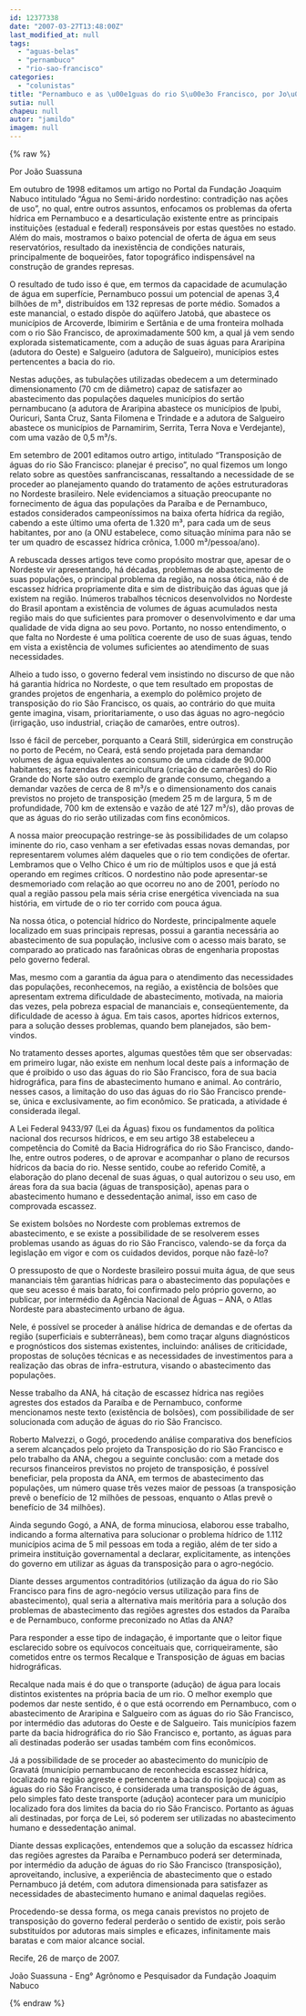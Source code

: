 ```yaml
---
id: 12377338
date: "2007-03-27T13:48:00Z"
last_modified_at: null
tags:
  - "aguas-belas"
  - "pernambuco"
  - "rio-sao-francisco"
categories:
  - "colunistas"
title: "Pernambuco e as \u00e1guas do rio S\u00e3o Francisco, por Jo\u00e3o Suassuna"
sutia: null
chapeu: null
autor: "jamildo"
imagem: null
---
```

{% raw %}
<p>Por Jo&atilde;o Suassuna</p>
<p>Em outubro de 1998 editamos um artigo no Portal da Funda&ccedil;&atilde;o Joaquim Nabuco intitulado &ldquo;&Aacute;gua no Semi-&aacute;rido nordestino: contradi&ccedil;&atilde;o nas a&ccedil;&otilde;es de uso&rdquo;, no qual, entre outros assuntos, enfocamos os problemas da oferta h&iacute;drica em Pernambuco e a desarticula&ccedil;&atilde;o existente entre as principais institui&ccedil;&otilde;es (estadual e federal) respons&aacute;veis por estas quest&otilde;es no estado. Al&eacute;m do mais, mostramos o baixo potencial de oferta de &aacute;gua em seus reservat&oacute;rios, resultado da inexist&ecirc;ncia de condi&ccedil;&otilde;es naturais, principalmente de boqueir&otilde;es, fator topogr&aacute;fico indispens&aacute;vel na constru&ccedil;&atilde;o de grandes represas.</p>
<p>O resultado de tudo isso &eacute; que, em termos da capacidade de acumula&ccedil;&atilde;o de &aacute;gua em superf&iacute;cie, Pernambuco possui um potencial de apenas 3,4 bilh&otilde;es de m&sup3;, distribu&iacute;dos em 132 represas de porte m&eacute;dio. Somados a este manancial, o estado disp&otilde;e do aq&uuml;&iacute;fero Jatob&aacute;, que abastece os munic&iacute;pios de Arcoverde, Ibimirim e Sert&acirc;nia e de uma fronteira molhada com o rio S&atilde;o Francisco, de aproximadamente 500 km, a qual j&aacute; vem sendo explorada sistematicamente, com a adu&ccedil;&atilde;o de suas &aacute;guas para Araripina (adutora do Oeste) e Salgueiro (adutora de Salgueiro), munic&iacute;pios estes pertencentes a bacia do rio.</p>
<p>Nestas adu&ccedil;&otilde;es, as tubula&ccedil;&otilde;es utilizadas obedecem a um determinado dimensionamento (70 cm de di&acirc;metro) capaz de satisfazer ao abastecimento das popula&ccedil;&otilde;es daqueles munic&iacute;pios do sert&atilde;o pernambucano (a adutora de Araripina abastece os munic&iacute;pios de Ipubi, Ouricuri, Santa Cruz, Santa Filomena e Trindade e a adutora de Salgueiro abastece os munic&iacute;pios de Parnamirim, Serrita, Terra Nova e Verdejante), com uma vaz&atilde;o de 0,5 m&sup3;/s.</p>
<p>Em setembro de 2001 editamos outro artigo, intitulado &ldquo;Transposi&ccedil;&atilde;o de &aacute;guas do rio S&atilde;o Francisco: planejar &eacute; preciso&rdquo;, no qual fizemos um longo relato sobre as quest&otilde;es sanfranciscanas, ressaltando a necessidade de se proceder ao planejamento quando do tratamento de a&ccedil;&otilde;es estruturadoras no Nordeste brasileiro. Nele evidenciamos a situa&ccedil;&atilde;o preocupante no fornecimento de &aacute;gua das popula&ccedil;&otilde;es da Para&iacute;ba e de Pernambuco, estados considerados campeon&iacute;ssimos na baixa oferta h&iacute;drica da regi&atilde;o, cabendo a este &uacute;ltimo uma oferta de 1.320 m&sup3;, para cada um de seus habitantes, por ano (a ONU estabelece, como situa&ccedil;&atilde;o m&iacute;nima para n&atilde;o se ter um quadro de escassez h&iacute;drica cr&ocirc;nica, 1.000 m&sup3;/pessoa/ano).</p>
<p>A rebuscada desses artigos teve como prop&oacute;sito mostrar que, apesar de o Nordeste vir apresentando, h&aacute; d&eacute;cadas, problemas de abastecimento de suas popula&ccedil;&otilde;es, o principal problema da regi&atilde;o, na nossa &oacute;tica, n&atilde;o &eacute; de escassez h&iacute;drica propriamente dita e sim de distribui&ccedil;&atilde;o das &aacute;guas que j&aacute; existem na regi&atilde;o. In&uacute;meros trabalhos t&eacute;cnicos desenvolvidos no Nordeste do Brasil apontam a exist&ecirc;ncia de volumes de &aacute;guas acumulados nesta regi&atilde;o mais do que suficientes para promover o desenvolvimento e dar uma qualidade de vida digna ao seu povo. Portanto, no nosso entendimento, o que falta no Nordeste &eacute; uma pol&iacute;tica coerente de uso de suas &aacute;guas, tendo em vista a exist&ecirc;ncia de volumes suficientes ao atendimento de suas necessidades.</p>
<p>Alheio a tudo isso, o governo federal vem insistindo no discurso de que n&atilde;o h&aacute; garantia h&iacute;drica no Nordeste, o que tem resultado em propostas de grandes projetos de engenharia, a exemplo do pol&ecirc;mico projeto de transposi&ccedil;&atilde;o do rio S&atilde;o Francisco, os quais, ao contr&aacute;rio do que muita gente imagina, visam, prioritariamente, o uso das &aacute;guas no agro-neg&oacute;cio (irriga&ccedil;&atilde;o, uso industrial, cria&ccedil;&atilde;o de camar&otilde;es, entre outros).</p>
<p>Isso &eacute; f&aacute;cil de perceber, porquanto a Cear&aacute; Still, sider&uacute;rgica em constru&ccedil;&atilde;o no porto de Pec&eacute;m, no Cear&aacute;, est&aacute; sendo projetada para demandar volumes de &aacute;gua equivalentes ao consumo de uma cidade de 90.000 habitantes; as fazendas de carcinicultura (cria&ccedil;&atilde;o de camar&otilde;es) do Rio Grande do Norte s&atilde;o outro exemplo de grande consumo, chegando a demandar vaz&otilde;es de cerca de 8 m&sup3;/s e o dimensionamento dos canais previstos no projeto de transposi&ccedil;&atilde;o (medem 25 m de largura, 5 m de profundidade, 700 km de extens&atilde;o e vaz&atilde;o de at&eacute; 127 m&sup3;/s), d&atilde;o provas de que as &aacute;guas do rio ser&atilde;o utilizadas com fins econ&ocirc;micos.</p>
<p>A nossa maior preocupa&ccedil;&atilde;o restringe-se &agrave;s possibilidades de um colapso iminente do rio, caso venham a ser efetivadas essas novas demandas, por representarem volumes al&eacute;m daqueles que o rio tem condi&ccedil;&otilde;es de ofertar. Lembramos que o Velho Chico &eacute; um rio de m&uacute;ltiplos usos e que j&aacute; est&aacute; operando em regimes cr&iacute;ticos. O nordestino n&atilde;o pode apresentar-se desmemoriado com rela&ccedil;&atilde;o ao que ocorreu no ano de 2001, per&iacute;odo no qual a regi&atilde;o passou pela mais s&eacute;ria crise energ&eacute;tica vivenciada na sua hist&oacute;ria, em virtude de o rio ter corrido com pouca &aacute;gua.</p>
<p>Na nossa &oacute;tica, o potencial h&iacute;drico do Nordeste, principalmente aquele localizado em suas principais represas, possui a garantia necess&aacute;ria ao abastecimento de sua popula&ccedil;&atilde;o, inclusive com o acesso mais barato, se comparado ao praticado nas fara&ocirc;nicas obras de engenharia propostas pelo governo federal.</p>
<p>Mas, mesmo com a garantia da &aacute;gua para o atendimento das necessidades das popula&ccedil;&otilde;es, reconhecemos, na regi&atilde;o, a exist&ecirc;ncia de bols&otilde;es que apresentam extrema dificuldade de abastecimento, motivada, na maioria das vezes, pela pobreza espacial de mananciais e, conseq&uuml;entemente, da dificuldade de acesso &agrave; &aacute;gua. Em tais casos, aportes h&iacute;dricos externos, para a solu&ccedil;&atilde;o desses problemas, quando bem planejados, s&atilde;o bem-vindos.</p>
<p>No tratamento desses aportes, algumas quest&otilde;es t&ecirc;m que ser observadas: em primeiro lugar, n&atilde;o existe em nenhum local deste pa&iacute;s a informa&ccedil;&atilde;o de que &eacute; proibido o uso das &aacute;guas do rio S&atilde;o Francisco, fora de sua bacia hidrogr&aacute;fica, para fins de abastecimento humano e animal. Ao contr&aacute;rio, nesses casos, a limita&ccedil;&atilde;o do uso das &aacute;guas do rio S&atilde;o Francisco prende-se, &uacute;nica e exclusivamente, ao fim econ&ocirc;mico. Se praticada, a atividade &eacute; considerada ilegal.</p>
<p>A Lei Federal 9433/97 (Lei da &Aacute;guas) fixou os fundamentos da pol&iacute;tica nacional dos recursos h&iacute;dricos, e em seu artigo 38 estabeleceu a compet&ecirc;ncia do Comit&ecirc; da Bacia Hidrogr&aacute;fica do rio S&atilde;o Francisco, dando-lhe, entre outros poderes, o de aprovar e acompanhar o plano de recursos h&iacute;dricos da bacia do rio. Nesse sentido, coube ao referido Comit&ecirc;, a elabora&ccedil;&atilde;o do plano decenal de suas &aacute;guas, o qual autorizou o seu uso, em &aacute;reas fora da sua bacia (&aacute;guas de transposi&ccedil;&atilde;o), apenas para o abastecimento humano e dessedenta&ccedil;&atilde;o animal, isso em caso de comprovada escassez.</p>
<p>Se existem bols&otilde;es no Nordeste com problemas extremos de abastecimento, e se existe a possibilidade de se resolverem esses problemas usando as &aacute;guas do rio S&atilde;o Francisco, valendo-se da for&ccedil;a da legisla&ccedil;&atilde;o em vigor e com os cuidados devidos, porque n&atilde;o faz&ecirc;-lo?</p>
<p>O pressuposto de que o Nordeste brasileiro possui muita &aacute;gua, de que seus mananciais t&ecirc;m garantias h&iacute;dricas para o abastecimento das popula&ccedil;&otilde;es e que seu acesso &eacute; mais barato, foi confirmado pelo pr&oacute;prio governo, ao publicar, por interm&eacute;dio da Ag&ecirc;ncia Nacional de &Aacute;guas &ndash; ANA, o Atlas Nordeste para abastecimento urbano de &aacute;gua.</p>
<p>Nele, &eacute; poss&iacute;vel se proceder &agrave; an&aacute;lise h&iacute;drica de demandas e de ofertas da regi&atilde;o (superficiais e subterr&acirc;neas), bem como tra&ccedil;ar alguns diagn&oacute;sticos e progn&oacute;sticos dos sistemas existentes, incluindo: an&aacute;lises de criticidade, propostas de solu&ccedil;&otilde;es t&eacute;cnicas e as necessidades de investimentos para a realiza&ccedil;&atilde;o das obras de infra-estrutura, visando o abastecimento das popula&ccedil;&otilde;es.</p>
<p>Nesse trabalho da ANA, h&aacute; cita&ccedil;&atilde;o de escassez h&iacute;drica nas regi&otilde;es agrestes dos estados da Para&iacute;ba e de Pernambuco, conforme mencionamos neste texto (exist&ecirc;ncia de bols&otilde;es), com possibilidade de ser solucionada com adu&ccedil;&atilde;o de &aacute;guas do rio S&atilde;o Francisco.</p>
<p>Roberto Malvezzi, o Gog&oacute;, procedendo an&aacute;lise comparativa dos benef&iacute;cios a serem alcan&ccedil;ados pelo projeto da Transposi&ccedil;&atilde;o do rio S&atilde;o Francisco e pelo trabalho da ANA, chegou a seguinte conclus&atilde;o: com a metade dos recursos financeiros previstos no projeto de transposi&ccedil;&atilde;o, &eacute; poss&iacute;vel beneficiar, pela proposta da ANA, em termos de abastecimento das popula&ccedil;&otilde;es, um n&uacute;mero quase tr&ecirc;s vezes maior de pessoas (a transposi&ccedil;&atilde;o prev&ecirc; o benef&iacute;cio de 12 milh&otilde;es de pessoas, enquanto o Atlas prev&ecirc; o benef&iacute;cio de 34 milh&otilde;es).</p>
<p>Ainda segundo Gog&oacute;, a ANA, de forma minuciosa, elaborou esse trabalho, indicando a forma alternativa para solucionar o problema h&iacute;drico de 1.112 munic&iacute;pios acima de 5 mil pessoas em toda a regi&atilde;o, al&eacute;m de ter sido a primeira institui&ccedil;&atilde;o governamental a declarar, explicitamente, as inten&ccedil;&otilde;es do governo em utilizar as &aacute;guas da transposi&ccedil;&atilde;o para o agro-neg&oacute;cio.</p>
<p>Diante desses argumentos contradit&oacute;rios (utiliza&ccedil;&atilde;o da &aacute;gua do rio S&atilde;o Francisco para fins de agro-neg&oacute;cio versus utiliza&ccedil;&atilde;o para fins de abastecimento), qual seria a alternativa mais merit&oacute;ria para a solu&ccedil;&atilde;o dos problemas de abastecimento das regi&otilde;es agrestes dos estados da Para&iacute;ba e de Pernambuco, conforme preconizado no Atlas da ANA?</p>
<p>Para responder a esse tipo de indaga&ccedil;&atilde;o, &eacute; importante que o leitor fique esclarecido sobre os equ&iacute;vocos conceituais que, corriqueiramente, s&atilde;o cometidos entre os termos Recalque e Transposi&ccedil;&atilde;o de &aacute;guas em bacias hidrogr&aacute;ficas.</p>
<p>Recalque nada mais &eacute; do que o transporte (adu&ccedil;&atilde;o) de &aacute;gua para locais distintos existentes na pr&oacute;pria bacia de um rio. O melhor exemplo que podemos dar neste sentido, &eacute; o que est&aacute; ocorrendo em Pernambuco, com o abastecimento de Araripina e Salgueiro com as &aacute;guas do rio S&atilde;o Francisco, por interm&eacute;dio das adutoras do Oeste e de Salgueiro. Tais munic&iacute;pios fazem parte da bacia hidrogr&aacute;fica do rio S&atilde;o Francisco e, portanto, as &aacute;guas para ali destinadas poder&atilde;o ser usadas tamb&eacute;m com fins econ&ocirc;micos.</p>
<p>J&aacute; a possibilidade de se proceder ao abastecimento do munic&iacute;pio de Gravat&aacute; (munic&iacute;pio pernambucano de reconhecida escassez h&iacute;drica, localizado na regi&atilde;o agreste e pertencente a bacia do rio Ipojuca) com as &aacute;guas do rio S&atilde;o Francisco, &eacute; considerada uma transposi&ccedil;&atilde;o de &aacute;guas, pelo simples fato deste transporte (adu&ccedil;&atilde;o) acontecer para um munic&iacute;pio localizado fora dos limites da bacia do rio S&atilde;o Francisco. Portanto as &aacute;guas ali destinadas, por for&ccedil;a de Lei, s&oacute; poderem ser utilizadas no abastecimento humano e dessedenta&ccedil;&atilde;o animal.</p>
<p>Diante dessas explica&ccedil;&otilde;es, entendemos que a solu&ccedil;&atilde;o da escassez h&iacute;drica das regi&otilde;es agrestes da Para&iacute;ba e Pernambuco poder&aacute; ser determinada, por interm&eacute;dio da adu&ccedil;&atilde;o de &aacute;guas do rio S&atilde;o Francisco (transposi&ccedil;&atilde;o), aproveitando, inclusive, a experi&ecirc;ncia de abastecimento que o estado Pernambuco j&aacute; det&eacute;m, com adutora dimensionada para satisfazer as necessidades de abastecimento humano e animal daquelas regi&otilde;es.</p>
<p>Procedendo-se dessa forma, os mega canais previstos no projeto de transposi&ccedil;&atilde;o do governo federal perder&atilde;o o sentido de existir, pois ser&atilde;o substitu&iacute;dos por adutoras mais simples e eficazes, infinitamente mais baratas e com maior alcance social.</p>
<p>Recife, 26 de mar&ccedil;o de 2007.</p>
<p>Jo&atilde;o Suassuna - Eng&deg; Agr&ocirc;nomo e Pesquisador da Funda&ccedil;&atilde;o Joaquim Nabuco</p>
{% endraw %}
